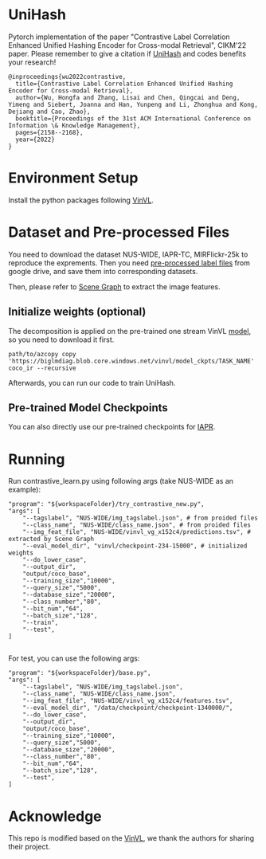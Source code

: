# UniHash
Pytorch implementation of the paper "Contrastive Label Correlation Enhanced Unified Hashing Encoder for Cross-modal Retrieval", CIKM'22 
 paper. Please remember to give a citation if [UniHash](https://dl.acm.org/doi/abs/10.1145/3511808.3557265) and codes benefits your research!
```
@inproceedings{wu2022contrastive,
  title={Contrastive Label Correlation Enhanced Unified Hashing Encoder for Cross-modal Retrieval},
  author={Wu, Hongfa and Zhang, Lisai and Chen, Qingcai and Deng, Yimeng and Siebert, Joanna and Han, Yunpeng and Li, Zhonghua and Kong, Dejiang and Cao, Zhao},
  booktitle={Proceedings of the 31st ACM International Conference on Information \& Knowledge Management},
  pages={2158--2168},
  year={2022}
}
```
# Environment Setup
Install the python packages following [VinVL](https://github.com/microsoft/Oscar/blob/master/INSTALL.md). 

# Dataset and Pre-processed Files
You need to download the dataset NUS-WIDE, IAPR-TC, MIRFlickr-25k to reproduce the exprements. 
Then you need [pre-processed label files](https://drive.google.com/file/d/1w7HuIqffju7joFqUWKiqCwXd3QNlna75/view?usp=share_link) from google drive, and save them into corresponding datasets.

Then, please refer to [Scene Graph](https://github.com/microsoft/scene_graph_benchmark) to extract the image features. 
 

## Initialize weights (optional)
The decomposition is applied on the pre-trained one stream VinVL [model](https://github.com/microsoft/Oscar/blob/master/VinVL_DOWNLOAD.md#pre-trained-models), so you need to download it first.
```
path/to/azcopy copy 'https://biglmdiag.blob.core.windows.net/vinvl/model_ckpts/TASK_NAME' coco_ir --recursive
```

Afterwards, you can run our code to train UniHash.


## Pre-trained Model Checkpoints
You can also directly use our pre-trained checkpoints for [IAPR](https://drive.google.com/file/d/1h4nNR8_hORjtwZpOvf4K2Z5HG1J2q3nr/view?usp=share_link).

# Running
Run contrastive_learn.py using following args (take NUS-WIDE as an example):
```
"program": "${workspaceFolder}/try_contrastive_new.py",
"args": [
    "--tagslabel", "NUS-WIDE/img_tagslabel.json", # from proided files
    "--class_name", "NUS-WIDE/class_name.json", # from proided files
    "--img_feat_file", "NUS-WIDE/vinvl_vg_x152c4/predictions.tsv", # extracted by Scene Graph
    "--eval_model_dir", "vinvl/checkpoint-234-15000", # initialized weights
    "--do_lower_case",
    "--output_dir",
    "output/coco_base",
    "--training_size","10000",
    "--query_size","5000",
    "--database_size","20000",
    "--class_number","80",
    "--bit_num","64",
    "--batch_size","128",
    "--train",
    "--test",
]
       
```
For test, you can use the following args:
```
"program": "${workspaceFolder}/base.py",
"args": [
    "--tagslabel", "NUS-WIDE/img_tagslabel.json", 
    "--class_name", "NUS-WIDE/class_name.json",
    "--img_feat_file", "NUS-WIDE/vinvl_vg_x152c4/features.tsv",
    "--eval_model_dir", "/data/checkpoint/checkpoint-1340000/",
    "--do_lower_case",
    "--output_dir",
    "output/coco_base",
    "--training_size","10000",
    "--query_size","5000",
    "--database_size","20000",
    "--class_number","80",
    "--bit_num","64",
    "--batch_size","128",
    "--test",
]
```


# Acknowledge
This repo is modified based on the [VinVL](https://github.com/microsoft/Oscar), we thank the authors for sharing their project.
